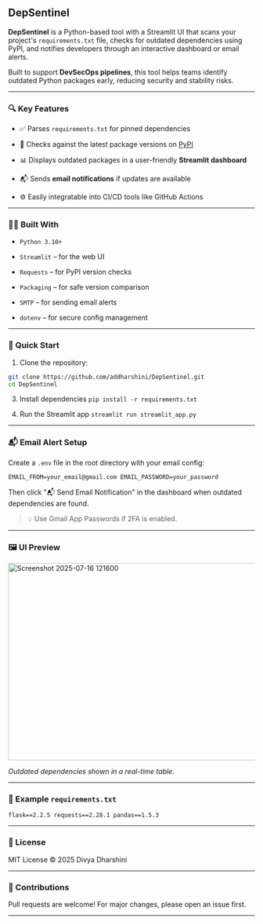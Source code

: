
 DepSentinel
------------

**DepSentinel** is a Python-based tool with a Streamlit UI that scans your project's `requirements.txt` file, checks for outdated dependencies using PyPI, and notifies developers through an interactive dashboard or email alerts.

Built to support **DevSecOps pipelines**, this tool helps teams identify outdated Python packages early, reducing security and stability risks.

* * *

### 🔍 Key Features

*   ✅ Parses `requirements.txt` for pinned dependencies
    
*   🔁 Checks against the latest package versions on [PyPI](https://pypi.org)
    
*   📊 Displays outdated packages in a user-friendly **Streamlit dashboard**
    
*   📬 Sends **email notifications** if updates are available
    
*   ⚙️ Easily integratable into CI/CD tools like GitHub Actions
    

* * *

### 🧑‍💻 Built With

*   `Python 3.10+`
    
*   `Streamlit` – for the web UI
    
*   `Requests` – for PyPI version checks
    
*   `Packaging` – for safe version comparison
    
*   `SMTP` – for sending email alerts
    
*   `dotenv` – for secure config management
    

* * *

### 🚀 Quick Start

 1. Clone the repository:
```bash
git clone https://github.com/addharshini/DepSentinel.git
cd DepSentinel
```
3. Install dependencies
`pip install -r requirements.txt` 

4.  Run the Streamlit app
`streamlit run streamlit_app.py` 

* * *

### 📬 Email Alert Setup

Create a `.env` file in the root directory with your email config:

`EMAIL_FROM=your_email@gmail.com
EMAIL_PASSWORD=your_password` 

Then click "📬 Send Email Notification" in the dashboard when outdated dependencies are found.

> 💡 Use Gmail App Passwords if 2FA is enabled.

* * *

### 🖼️ UI Preview
<img width="1778" height="402" alt="Screenshot 2025-07-16 121600" src="https://github.com/user-attachments/assets/f2be6854-7176-4f1d-a055-d120c511c28b" />

_Outdated dependencies shown in a real-time table._

* * *

### 🧪 Example `requirements.txt`


`flask==2.2.5
requests==2.28.1
pandas==1.5.3` 

* * *


### 📄 License

MIT License © 2025 Divya Dharshini

* * *

### 🤝 Contributions

Pull requests are welcome! For major changes, please open an issue first.

* * *
